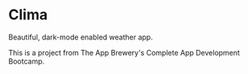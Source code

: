 #  Clima

Beautiful, dark-mode enabled weather app.

This is a project from The App Brewery's Complete App Development Bootcamp.